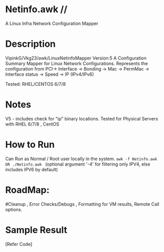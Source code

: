 # Netinfo.awk // 
A Linux Infra Network Configuration Mapper

# Description
VipinkG/Vkg23/awk/LinuxNetinfoMapper  Version:5
A Configuration Summary Mapper for Linux Network Configurations. 
Represents the configuration from 
PCI-> Interface -> Bonding -> Mac -> PermMac -> Interface status -> Speed -> IP (IPv4/IPv6)

Tested: RHEL/CENTOS 6/7/8 

# Notes
V5 - includes check for "ip" binary locations. 
Tested for Physical Servers with RHEL 6/7/8 , CentOS
# How to Run  
Can Run as Normal / Root user locally in the system.
`awk -f Netinfo.awk 
     OR
./Netinfo.awk `
(optional argument '-4' for filtering only IPV4, else includes IPV6 by default)

# RoadMap:
#Cleanup , Error Checks/Debugs , Formatting for VM results, Remote Call options. 


# Sample Result
[Refer Code]
